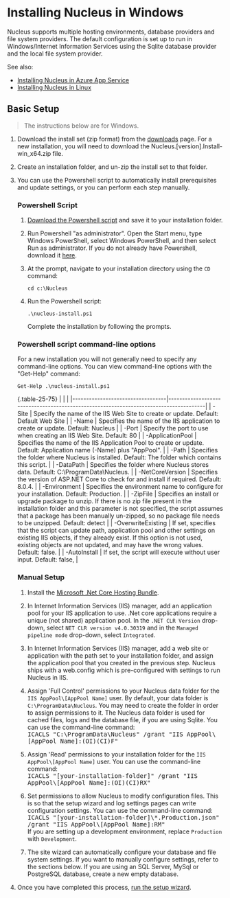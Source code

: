 # Installing Nucleus in Windows
Nucleus supports multiple hosting environments, database providers and file system providers.  The default configuration is set up to run
in Windows/Internet Information Services using the Sqlite database provider and the local file system provider.

See also: 
- [Installing Nucleus in Azure App Service](/manage/hosting/azure-app-service/) 
- [Installing Nucleus in Linux](/manage/hosting/linux/) 

## Basic Setup 
> The instructions below are for Windows.  

1. Download the install set (zip format) from the [downloads](/downloads) page.  For a new installation, you will need to download the 
Nucleus.[version].Install-win_x64.zip file.

2. Create an installation folder, and un-zip the install set to that folder.

3. You can use the Powershell script to automatically install prerequisites and update settings, or you can perform each step manually.


   ### Powershell Script

   1. [Download the Powershell script](https://raw.githubusercontent.com/Inventua/nucleus-core/main/Nucleus.Web/Utils/Utils/Windows/nucleus-install.ps1) and
      save it to your installation folder.

   2. Run Powershell "as administrator". Open the Start menu, type Windows PowerShell, select Windows PowerShell, and then select Run as administrator. If 
   you do not already have Powershell, download it [here](https://learn.microsoft.com/en-us/powershell/scripting/install/installing-powershell-on-windows?view=powershell-7.4).

   3. At the prompt, navigate to your installation directory using the `CD` command:
      ```
      cd c:\Nucleus
   
      ```

   4. Run the Powershell script:
      ```
      .\nucleus-install.ps1

      ```
      Complete the installation by following the prompts.

   ### Powershell script command-line options
   For a new installation you will not generally need to specify any command-line options. You can view command-line options with the "Get-Help" command:
 
   ```
   Get-Help .\nucleus-install.ps1 

   ```

   {.table-25-75}
   |                                  |                                                                                       |
   |----------------------------------|---------------------------------------------------------------------------------------|
   | -Site                            | Specify the name of the IIS Web Site to create or update.  Default: Default Web Site  |
   | -Name                            | Specifies the name of the IIS application to create or update. Default: Nucleus       |
   | -Port                            | Specify the port to use when creating an IIS Web Site. Default: 80                    |
   | -ApplicationPool                 | Specifies the name of the IIS Application Pool to create or update. Default: Application name (-Name) plus "AppPool".  |
   | -Path                            | Specifies the folder where Nucleus is installed. Default: The folder which contains this script.  |
   | -DataPath                        | Specifies the folder where Nucleus stores data. Default: C:\ProgramData\Nucleus.  |
   | -NetCoreVersion                  | Specifies the version of ASP.NET Core to check for and install if required. Default: 8.0.4. |
   | -Environment                     | Specifies the environment name to configure for your installation. Default: Production.  |
   | -ZipFile                         | Specifies an install or upgrade package to unzip.  If there is no zip file present in the installation folder and this parameter is not specified, the script assumes that a package has been manually un-zipped, so no package file needs to be unzipped. Default: detect  |
   | -OverwriteExisting               | If set, specifies that the script can update path, application pool and other settings on existing IIS objects, if they already exist.  If this option is not used, existing objects are not updated, and may have the wrong values. Default: false.  |
   | -AutoInstall                     | If set, the script will execute without user input. Default: false,  |

   ### Manual Setup
  
   1. Install the [Microsoft .Net Core Hosting Bundle](https://dotnet.microsoft.com/en-us/download/dotnet/8.0).  

   2. In Internet Information Services (IIS) manager, add an application pool for your IIS application to use.  .Net core applications
require a unique (not shared) application pool.  In the `.NET CLR Version` drop-down, select `NET CLR version v4.0.30319` and in the `Managed pipeline mode`
drop-down, select `Integrated`.  

   3. In Internet Information Services (IIS) manager, add a web site or application with the path set to your installation folder, and assign
the application pool that you created in the previous step.  Nucleus ships with a web.config which is pre-configured with settings to run Nucleus in IIS.  

   4. Assign 'Full Control' permissions to your Nucleus data folder for the `IIS AppPool\[AppPool Name]` user.  By default, your data folder 
is `C:\ProgramData\Nucleus`.  You may need to create the folder in order to assign permissions to it. The Nucleus data folder is used for cached 
files, logs and the database file, if you are using Sqlite.
You can use the command-line command:  
<kbd>ICACLS "C:\ProgramData\Nucleus" /grant "IIS AppPool\\[AppPool Name]:(OI)(CI)F"</kbd>

   5.  Assign 'Read' permissions to your installation folder for the `IIS AppPool\[AppPool Name]` user. 
You can use the command-line command:  
<kbd>ICACLS "[your-installation-folder]" /grant "IIS AppPool\\[AppPool Name]:(OI)(CI)RX"</kbd>

   6.  Set permissions to allow Nucleus to modify configuration files.  This is so that the setup wizard and log settings pages can write configuration settings.
You can use the command-line command:  
<kbd>ICACLS "[your-installation-folder]\\*.Production.json" /grant "IIS AppPool\\[AppPool Name]:RM"</kbd>  
If you are setting up a development environment, replace `Production` with `Development`. 

   7.  The site wizard can automatically configure your database and file system settings. If you want to manually configure settings, refer to the sections 
below.  If you are using an SQL Server, MySql or PostgreSQL database, create a new empty database.

4. Once you have completed this process, [run the setup wizard](/getting-started/#setup-wizard).